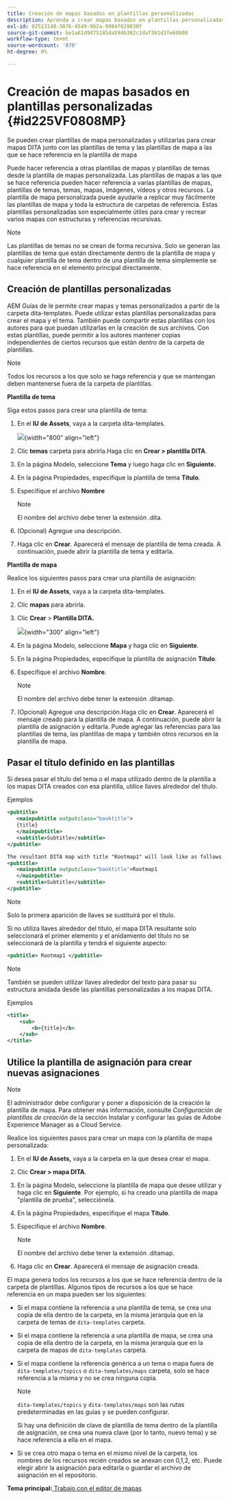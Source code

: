 ```yaml
---
title: Creación de mapas basados en plantillas personalizadas
description: Aprenda a crear mapas basados en plantillas personalizadas
exl-id: 02513148-3876-4549-962a-9984f619030f
source-git-commit: be1a61d9475185da594b382c1daf361d3fe60b08
workflow-type: tm+mt
source-wordcount: '870'
ht-degree: 0%

---
```


# Creación de mapas basados en plantillas personalizadas {#id225VF0808MP}

Se pueden crear plantillas de mapa personalizadas y utilizarlas para crear mapas DITA junto con las plantillas de tema y las plantillas de mapa a las que se hace referencia en la plantilla de mapa

Puede hacer referencia a otras plantillas de mapas y plantillas de temas desde la plantilla de mapas personalizada. Las plantillas de mapas a las que se hace referencia pueden hacer referencia a varias plantillas de mapas, plantillas de temas, temas, mapas, imágenes, vídeos y otros recursos. La plantilla de mapa personalizada puede ayudarle a replicar muy fácilmente las plantillas de mapa y toda la estructura de carpetas de referencia. Estas plantillas personalizadas son especialmente útiles para crear y recrear varios mapas con estructuras y referencias recursivas.

>[!NOTE]
>
> Las plantillas de temas no se crean de forma recursiva. Solo se generan las plantillas de tema que están directamente dentro de la plantilla de mapa y cualquier plantilla de tema dentro de una plantilla de tema simplemente se hace referencia en el elemento principal directamente.

## Creación de plantillas personalizadas

AEM Guías de le permite crear mapas y temas personalizados a partir de la carpeta dita-templates. Puede utilizar estas plantillas personalizadas para crear el mapa y el tema. También puede compartir estas plantillas con los autores para que puedan utilizarlas en la creación de sus archivos. Con estas plantillas, puede permitir a los autores mantener copias independientes de ciertos recursos que están dentro de la carpeta de plantillas.

>[!NOTE]
>
> Todos los recursos a los que solo se haga referencia y que se mantengan deben mantenerse fuera de la carpeta de plantillas.

**Plantilla de tema**

Siga estos pasos para crear una plantilla de tema:

1. En el **IU de Assets**, vaya a la carpeta dita-templates.

   ![](images/dita-templates.png){width="800" align="left"}

1. Clic **temas** carpeta para abrirla.Haga clic en **Crear \> plantilla DITA**.
1. En la página Modelo, seleccione **Tema** y luego haga clic en **Siguiente.**
1. En la página Propiedades, especifique la plantilla de tema **Título**.
1. Especifique el archivo **Nombre**

   >[!NOTE]
   >
   > El nombre del archivo debe tener la extensión .dita.

1. \(Opcional\) Agregue una descripción.
1. Haga clic en **Crear**. Aparecerá el mensaje de plantilla de tema creada. A continuación, puede abrir la plantilla de tema y editarla.

**Plantilla de mapa**

Realice los siguientes pasos para crear una plantilla de asignación:

1. En el **IU de Assets**, vaya a la carpeta dita-templates.
1. Clic **mapas** para abrirla.
1. Clic **Crear** > **Plantilla DITA.**

   ![](images/create-dita-template.png){width="300" align="left"}

1. En la página Modelo, seleccione **Mapa** y haga clic en **Siguiente**.
1. En la página Propiedades, especifique la plantilla de asignación **Título**.
1. Especifique el archivo **Nombre**.

   >[!NOTE]
   >
   > El nombre del archivo debe tener la extensión .ditamap.

1. (Opcional\) Agregue una descripción.Haga clic en **Crear**. Aparecerá el mensaje creado para la plantilla de mapa. A continuación, puede abrir la plantilla de asignación y editarla. Puede agregar las referencias para las plantillas de tema, las plantillas de mapa y también otros recursos en la plantilla de mapa.

## Pasar el título definido en las plantillas

Si desea pasar el título del tema o el mapa utilizado dentro de la plantilla a los mapas DITA creados con esa plantilla, utilice llaves alrededor del título.

Ejemplos

```XML
<pubtitle>
   <mainpubtitle outputclass="booktitle">
   {title}
   </mainpubtitle>
   <subtitle>Subtitle</subtitle>
</pubtitle>

The resultant DITA map with title "Rootmap1" will look like as follows:
<pubtitle>
   <mainpubtitle outputclass="booktitle">Rootmap1
   </mainpubtitle>
   <subtitle>Subtitle</subtitle>
</pubtitle>
```

>[!NOTE]
> Solo la primera aparición de llaves se sustituirá por el título.

Si no utiliza llaves alrededor del título, el mapa DITA resultante solo seleccionará el primer elemento y el anidamiento del título no se seleccionará de la plantilla y tendrá el siguiente aspecto:

```XML
<pubtitle> Rootmap1 </pubtitle>
```

>[!NOTE]
> También se pueden utilizar llaves alrededor del texto para pasar su estructura anidada desde las plantillas personalizadas a los mapas DITA.

Ejemplos

```XML
<title>    
    <sub>        
        <b>{title}</b>    
    </sub>
</title>
```

## Utilice la plantilla de asignación para crear nuevas asignaciones

>[!NOTE]
>
> El administrador debe configurar y poner a disposición de la creación la plantilla de mapa. Para obtener más información, consulte *Configuración de plantillas de creación* de la sección Instalar y configurar las guías de Adobe Experience Manager as a Cloud Service.

Realice los siguientes pasos para crear un mapa con la plantilla de mapa personalizada:

1. En el **IU de Assets,** vaya a la carpeta en la que desea crear el mapa.
1. Clic **Crear \> mapa DITA**.
1. En la página Modelo, seleccione la plantilla de mapa que desee utilizar y haga clic en **Siguiente**. Por ejemplo, si ha creado una plantilla de mapa &quot;plantilla de prueba&quot;, selecciónela.
1. En la página Propiedades, especifique el mapa **Título**.
1. Especifique el archivo **Nombre**.

   >[!NOTE]
   >
   > El nombre del archivo debe tener la extensión .ditamap.

1. Haga clic en **Crear**. Aparecerá el mensaje de asignación creada.


El mapa genera todos los recursos a los que se hace referencia dentro de la carpeta de plantillas. Algunos tipos de recursos a los que se hace referencia en un mapa pueden ser los siguientes:

- Si el mapa contiene la referencia a una plantilla de tema, se crea una copia de ella dentro de la carpeta, en la misma jerarquía que en la carpeta de temas de `dita-templates` carpeta.
- Si el mapa contiene la referencia a una plantilla de mapa, se crea una copia de ella dentro de la carpeta, en la misma jerarquía que en la carpeta de mapas de `dita-templates` carpeta.
- Si el mapa contiene la referencia genérica a un tema o mapa fuera de `dita-templates/topics` o `dita-templates/maps` carpeta, solo se hace referencia a la misma y no se crea ninguna copia.

  >[!NOTE]
  >
  > `dita-templates/topics` y `dita-templates/maps` son las rutas predeterminadas en las guías y se pueden configurar.


  Si hay una definición de clave de plantilla de tema dentro de la plantilla de asignación, se crea una nueva clave \(por lo tanto, nuevo tema\) y se hace referencia a ella en el mapa.

- Si se crea otro mapa o tema en el mismo nivel de la carpeta, los nombres de los recursos recién creados se anexan con 0,1,2, etc. Puede elegir abrir la asignación para editarla o guardar el archivo de asignación en el repositorio.

**Tema principal:**[ Trabajo con el editor de mapas](map-editor.md)
